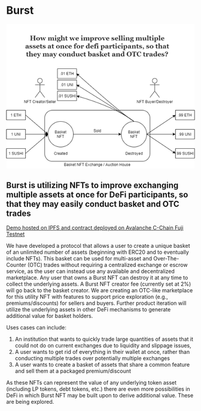 # Burst

![diagram](https://github.com/Burst-NFT/Burst/blob/main/Docs/Burst-NFT-Diagram.png?raw=true)

## Burst is utilizing NFTs to improve exchanging multiple assets at once for DeFi participants, so that they may easily conduct basket and OTC trades

[Demo hosted on IPFS and contract deployed on Avalanche C-Chain Fuji Testnet](https://spring-wave-9660.on.fleek.co/)

We have developed a protocol that allows a user to create a unique basket of an unlimited number of assets (beginning with ERC20 and to eventually include NFTs). This basket can be used for multi-asset and Over-The-Counter (OTC) trades without requiring a centralized exchange or escrow service, as the user can instead use any available and decentralized marketplace. Any user that owns a Burst NFT can destroy it at any time to collect the underlying assets. A Burst NFT creator fee (currently set at 2%) will go back to the basket creator. We are creating an OTC-like marketplace for this utility NFT with features to support price exploration (e.g., premiums/discounts) for sellers and buyers. Further product iteration will utilize the underlying assets in other DeFi mechanisms to generate additional value for basket holders.

Uses cases can include:
  1. An institution that wants to quickly trade large quantities of assets that it could not do on current exchanges due to liquidity and slippage issues,
  2. A user wants to get rid of everything in their wallet at once, rather than conducting multiple trades over potentially multiple exchanges
  3. A user wants to create a basket of assets that share a common feature and sell them at a packaged premium/discount

As these NFTs can represent the value of any underlying token asset (including LP tokens, debt tokens, etc.) there are even more possibilities in DeFi in which Burst NFT may be built upon to derive additional value. These are being explored.

